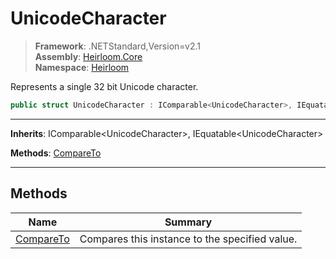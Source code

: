 # UnicodeCharacter

> **Framework**: .NETStandard,Version=v2.1  
> **Assembly**: [Heirloom.Core][0]  
> **Namespace**: [Heirloom][0]  

Represents a single 32 bit Unicode character.

```cs
public struct UnicodeCharacter : IComparable<UnicodeCharacter>, IEquatable<UnicodeCharacter>
```

--------------------------------------------------------------------------------

**Inherits**: IComparable\<UnicodeCharacter>, IEquatable\<UnicodeCharacter>

**Methods**: [CompareTo][1]

--------------------------------------------------------------------------------

## Methods

| Name           | Summary                                        |
|----------------|------------------------------------------------|
| [CompareTo][1] | Compares this instance to the specified value. |

[0]: ../Heirloom.Core.md
[1]: Heirloom.UnicodeCharacter.CompareTo.md
